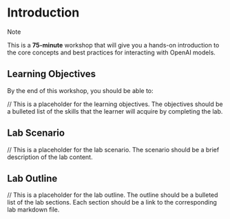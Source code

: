 # Introduction

> [!NOTE]
>This is a **75-minute** workshop that will give you a hands-on introduction to the core concepts and best practices for interacting with OpenAI models.

## Learning Objectives

By the end of this workshop, you should be able to:

//    This is a placeholder for the learning objectives. The objectives should be a bulleted list of the skills that the learner will acquire by completing the lab.

## Lab Scenario
//    This is a placeholder for the lab scenario. The scenario should be a brief description of the lab content.

## Lab Outline
//    This is a placeholder for the lab outline. The outline should be a bulleted list of the lab sections. Each section should be a link to the corresponding lab markdown file.
